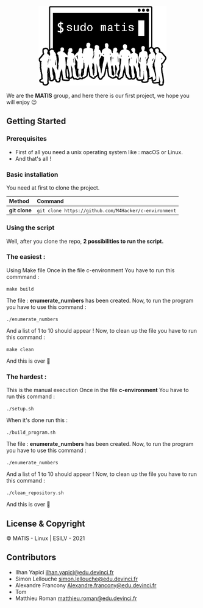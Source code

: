 <div align="center"><img src="img.png"/></div>

We are the **MATIS** group, and here there is our first project, we hope you will enjoy 😉


## Getting Started

### Prerequisites

- First of all you need a unix operating system like : macOS or Linux.
- And that's all ! 

### Basic installation

You need at first to clone the project.

| Method         | Command                                                                                           |
|:---------------|:--------------------------------------------------------------------------------------------------|
| **git clone**  | `git clone https://github.com/M4Hacker/c-environment`                                             |  


### Using the script

Well, after you clone the repo, **2 possibilities to run the script.**

### The easiest : 

Using Make file 
Once in the file c-environment 
You have to run this commmand :

`make build`

The file : **enumerate_numbers** has been created.
Now, to run the program you have to use this command : 

`./enumerate_numbers`

And a list of 1 to 10 should appear !
Now, to clean up the file you have to run this command : 

`make clean`

And this is over 🎉

### The hardest : 

This is the manual execution
Once in the file **c-environment**
You have to run this command :

`./setup.sh`

When it's done run this : 

`./build_program.sh`

The file : **enumerate_numbers** has been created.
Now, to run the program you have to use this command : 

`./enumerate_numbers`

And a list of 1 to 10 should appear !
Now, to clean up the file you have to run this command : 

`./clean_repository.sh`

And this is over 🎉

## License & Copyright

© MATIS - Linux | ESILV - 2021

## Contributors

- Ilhan Yapici <ilhan.yapici@edu.devinci.fr>
- Simon Lellouche <simon.lellouche@edu.devinci.fr>
- Alexandre Francony <Alexandre.francony@edu.devinci.fr>
- Tom 
- Matthieu Roman <matthieu.roman@edu.devinci.fr>